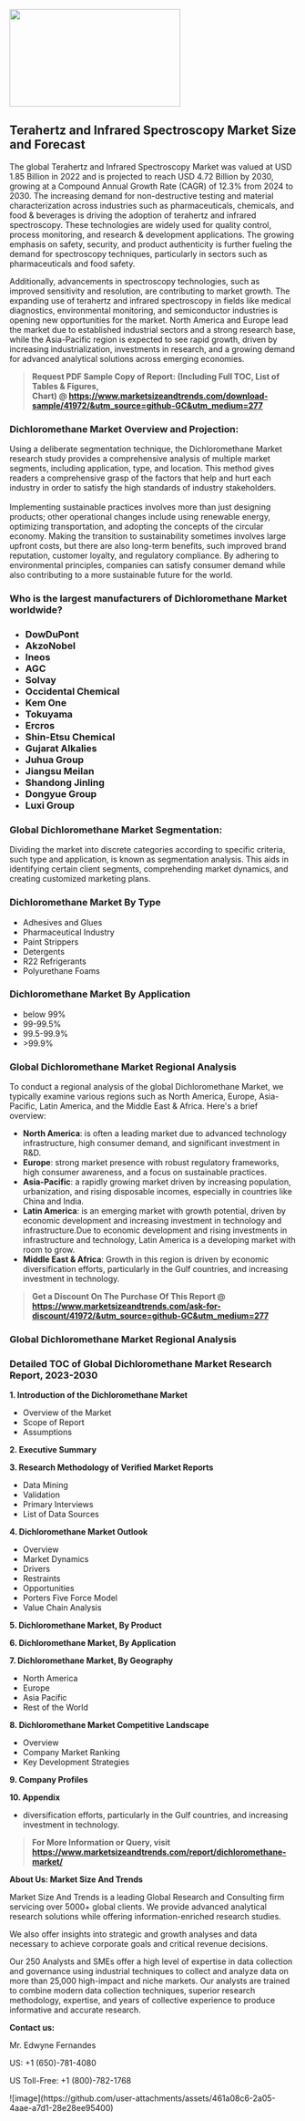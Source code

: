 <p><img class="alignnone size-medium wp-image-20088" src="https://ffe5etoiles.com/wp-content/uploads/2024/12/MST1-300x171.png" alt="" width="300" height="171" /></p><h2>Terahertz and Infrared Spectroscopy Market Size and Forecast</h2><p>The global Terahertz and Infrared Spectroscopy Market was valued at USD 1.85 Billion in 2022 and is projected to reach USD 4.72 Billion by 2030, growing at a Compound Annual Growth Rate (CAGR) of 12.3% from 2024 to 2030. The increasing demand for non-destructive testing and material characterization across industries such as pharmaceuticals, chemicals, and food & beverages is driving the adoption of terahertz and infrared spectroscopy. These technologies are widely used for quality control, process monitoring, and research & development applications. The growing emphasis on safety, security, and product authenticity is further fueling the demand for spectroscopy techniques, particularly in sectors such as pharmaceuticals and food safety.</p><p>Additionally, advancements in spectroscopy technologies, such as improved sensitivity and resolution, are contributing to market growth. The expanding use of terahertz and infrared spectroscopy in fields like medical diagnostics, environmental monitoring, and semiconductor industries is opening new opportunities for the market. North America and Europe lead the market due to established industrial sectors and a strong research base, while the Asia-Pacific region is expected to see rapid growth, driven by increasing industrialization, investments in research, and a growing demand for advanced analytical solutions across emerging economies.</p></p><blockquote id="" class=""><strong>Request PDF Sample Copy of Report: (Including Full TOC, List of Tables &amp; Figures, Chart)&nbsp;@&nbsp;<strong><a href="https://www.marketsizeandtrends.com/download-sample/41972/&utm_source=github-GC&utm_medium=277" target="_blank">https://www.marketsizeandtrends.com/download-sample/41972/&utm_source=github-GC&utm_medium=277</a></strong></strong></blockquote><h3 id="" class="">Dichloromethane Market&nbsp;Overview and Projection:</h3><p id="" class="">Using a deliberate segmentation technique, the Dichloromethane Market research study provides a comprehensive analysis of multiple market segments, including application, type, and location. This method gives readers a comprehensive grasp of the factors that help and hurt each industry in order to satisfy the high standards of industry stakeholders. <br /> <br />Implementing sustainable practices involves more than just designing products; other operational changes include using renewable energy, optimizing transportation, and adopting the concepts of the circular economy. Making the transition to sustainability sometimes involves large upfront costs, but there are also long-term benefits, such improved brand reputation, customer loyalty, and regulatory compliance. By adhering to environmental principles, companies can satisfy consumer demand while also contributing to a more sustainable future for the world.</p><h3 id="" class="">Who is the largest manufacturers of&nbsp;Dichloromethane Market worldwide?</h3><h3 class=""><p><ul><li>DowDuPont </li><li> AkzoNobel </li><li> Ineos </li><li> AGC </li><li> Solvay </li><li> Occidental Chemical </li><li> Kem One </li><li> Tokuyama </li><li> Ercros </li><li> Shin-Etsu Chemical </li><li> Gujarat Alkalies </li><li> Juhua Group </li><li> Jiangsu Meilan </li><li> Shandong Jinling </li><li> Dongyue Group </li><li> Luxi Group</li></ul></p></h3><h3 id="" class="">Global&nbsp;Dichloromethane Market Segmentation:</h3><p id="" class="">Dividing the market into discrete categories according to specific criteria, such type and application, is known as segmentation analysis. This aids in identifying certain client segments, comprehending market dynamics, and creating customized marketing plans.</p><h3 id="" class="">Dichloromethane Market&nbsp;By Type</h3><p><p><ul><li>Adhesives and Glues </li><li> Pharmaceutical Industry </li><li> Paint Strippers </li><li> Detergents </li><li> R22 Refrigerants </li><li> Polyurethane Foams</p></li></ul></p></p><h3 id="" class="">Dichloromethane Market&nbsp;By Application</h3><p class=""><p><ul><li>below 99% </li><li> 99-99.5% </li><li> 99.5-99.9% </li><li> >99.9%</li></ul></p></p><h3 id="" class="">Global Dichloromethane Market Regional Analysis</h3><p id="" class="">To conduct a regional analysis of the global Dichloromethane Market, we typically examine various regions such as North America, Europe, Asia-Pacific, Latin America, and the Middle East &amp; Africa. Here's a brief overview:</p><ul><li><strong>North America</strong>: is often a leading market due to advanced technology infrastructure, high consumer demand, and significant investment in R&amp;D.</li><li><strong>Europe</strong>: strong market presence with robust regulatory frameworks, high consumer awareness, and a focus on sustainable practices.</li><li><strong>Asia-Pacific</strong>: a rapidly growing market driven by increasing population, urbanization, and rising disposable incomes, especially in countries like China and India.</li><li><strong>Latin America</strong>: is an emerging market with growth potential, driven by economic development and increasing investment in technology and infrastructure.Due to economic development and rising investments in infrastructure and technology, Latin America is a developing market with room to grow.</li><li><strong>Middle East &amp; Africa</strong>: Growth in this region is driven by economic diversification efforts, particularly in the Gulf countries, and increasing investment in technology.</li></ul><blockquote id="" class=""><strong>Get a Discount On The Purchase Of This Report @ <strong><a href="https://www.marketsizeandtrends.com/ask-for-discount/41972/&utm_source=github-GC&utm_medium=277" target="_blank">https://www.marketsizeandtrends.com/ask-for-discount/41972/&utm_source=github-GC&utm_medium=277</a></strong></strong></blockquote><h3 id="" class="">Global Dichloromethane Market Regional Analysis</h3><h3 id="" class="">Detailed TOC of Global Dichloromethane Market Research Report, 2023-2030</h3><p id="" class=""><strong>1. Introduction of the Dichloromethane Market</strong></p><ul><li>Overview of the Market</li><li>Scope of Report</li><li>Assumptions</li></ul><p id="" class=""><strong>2. Executive Summary</strong></p><p id="" class=""><strong>3. Research Methodology of Verified Market Reports</strong></p><ul><li>Data Mining</li><li>Validation</li><li>Primary Interviews</li><li>List of Data Sources</li></ul><p id="" class=""><strong>4. Dichloromethane Market Outlook</strong></p><ul><li>Overview</li><li>Market Dynamics</li><li>Drivers</li><li>Restraints</li><li>Opportunities</li><li>Porters Five Force Model</li><li>Value Chain Analysis</li></ul><p id="" class=""><strong>5. Dichloromethane Market, By Product</strong></p><p id="" class=""><strong>6. Dichloromethane Market, By Application</strong></p><p id="" class=""><strong>7. Dichloromethane Market, By Geography</strong></p><ul><li>North America</li><li>Europe</li><li>Asia Pacific</li><li>Rest of the World</li></ul><p id="" class=""><strong>8. Dichloromethane Market Competitive Landscape</strong></p><ul><li>Overview</li><li>Company Market Ranking</li><li>Key Development Strategies</li></ul><p id="" class=""><strong>9. Company Profiles</strong></p><p id="" class=""><strong>10. Appendix</strong></p><ul><li>diversification efforts, particularly in the Gulf countries, and increasing investment in technology.</li></ul><blockquote id="" class=""><strong>For More Information or Query, visit <strong><strong><a href="https://www.marketsizeandtrends.com/report/dichloromethane-market/" target="_blank">https://www.marketsizeandtrends.com/report/dichloromethane-market/</a></strong></strong></strong></blockquote><p id="" class=""><strong>About Us: Market Size And Trends</strong></p><p id="" class="">Market Size And Trends is a leading Global Research and Consulting firm servicing over 5000+ global clients. We provide advanced analytical research solutions while offering information-enriched research studies.</p><p id="" class="">We also offer insights into strategic and growth analyses and data necessary to achieve corporate goals and critical revenue decisions.</p><p id="" class="">Our 250 Analysts and SMEs offer a high level of expertise in data collection and governance using industrial techniques to collect and analyze data on more than 25,000 high-impact and niche markets. Our analysts are trained to combine modern data collection techniques, superior research methodology, expertise, and years of collective experience to produce informative and accurate research.</p><p id="" class=""><strong>Contact us:</strong></p><p id="" class="">Mr. Edwyne Fernandes</p><p id="" class="">US: +1 (650)-781-4080</p><p id="" class="">US Toll-Free: +1 (800)-782-1768</p>
![image](https://github.com/user-attachments/assets/461a08c6-2a05-4aae-a7d1-28e28ee95400)
